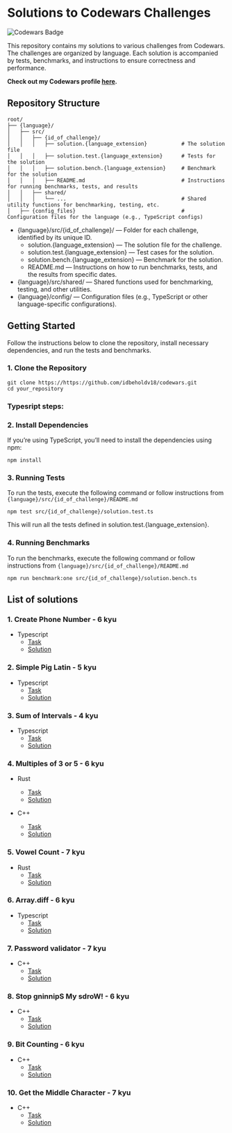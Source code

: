 # Solutions to Codewars Challenges

![Codewars Badge](https://www.codewars.com/users/idbeholdv18/badges/large)

This repository contains my solutions to various challenges from Codewars. The challenges are organized by language.
Each solution is accompanied by tests, benchmarks, and instructions to ensure correctness and performance.

**Check out my Codewars profile [here](https://www.codewars.com/users/idbeholdv18/).**

## Repository Structure

```
root/
├── {language}/
│   ├── src/
│   │   ├── {id_of_challenge}/
│   │   │   ├── solution.{language_extension}           # The solution file
│   │   │   ├── solution.test.{language_extension}      # Tests for the solution
│   │   │   ├── solution.bench.{language_extension}     # Benchmark for the solution
│   │   │   ├── README.md                               # Instructions for running benchmarks, tests, and results
│   │   ├── shared/
│   │   │   └── ...                                     # Shared utility functions for benchmarking, testing, etc.
│   ├── {config_files}                                  # Configuration files for the language (e.g., TypeScript configs)
```

- {language}/src/{id_of_challenge}/ — Folder for each challenge, identified by its unique ID.
  - solution.{language_extension} — The solution file for the challenge.
  - solution.test.{language_extension} — Test cases for the solution.
  - solution.bench.{language_extension} — Benchmark for the solution.
  - README.md — Instructions on how to run benchmarks, tests, and the results from specific dates.
- {language}/src/shared/ — Shared functions used for benchmarking, testing, and other utilities.
- {language}/config/ — Configuration files (e.g., TypeScript or other language-specific configurations).

## Getting Started

Follow the instructions below to clone the repository, install necessary dependencies, and run the tests and benchmarks.

### 1. Clone the Repository

```
git clone https://https://github.com/idbeholdv18/codewars.git
cd your_repository
```

### Typesript steps:

### 2. Install Dependencies

If you’re using TypeScript, you’ll need to install the dependencies using npm:

```
npm install
```

### 3. Running Tests

To run the tests, execute the following command or follow instructions from `{language}/src/{id_of_challenge}/README.md`

```
npm test src/{id_of_challenge}/solution.test.ts
```

This will run all the tests defined in solution.test.{language_extension}.

### 4. Running Benchmarks

To run the benchmarks, execute the following command or follow instructions from
`{language}/src/{id_of_challenge}/README.md`

```
npm run benchmark:one src/{id_of_challenge}/solution.bench.ts
```

## List of solutions

### 1. Create Phone Number - 6 kyu

- Typescript
  - [Task](https://www.codewars.com/kata/525f50e3b73515a6db000b83/train/typescript)
  - [Solution](https://github.com/idbeholdv18/codewars/tree/master/typescript/src/525f50e3b73515a6db000b83)

### 2. Simple Pig Latin - 5 kyu

- Typescript
  - [Task](https://www.codewars.com/kata/520b9d2ad5c005041100000f/train/typescript)
  - [Solution](https://github.com/idbeholdv18/codewars/tree/master/typescript/src/520b9d2ad5c005041100000f)

### 3. Sum of Intervals - 4 kyu

- Typescript
  - [Task](https://www.codewars.com/kata/52b7ed099cdc285c300001cd/train/typescript)
  - [Solution](https://github.com/idbeholdv18/codewars/tree/master/typescript/src/52b7ed099cdc285c300001cd)

### 4. Multiples of 3 or 5 - 6 kyu

- Rust
  - [Task](https://www.codewars.com/kata/514b92a657cdc65150000006/train/rust)
  - [Solution](https://github.com/idbeholdv18/codewars/tree/master/rust/src/tasks/multiples_of_3_or_5.rs)

- C++
  - [Task](https://www.codewars.com/kata/514b92a657cdc65150000006/train/cpp)
  - [Solution](https://github.com/idbeholdv18/codewars/tree/master/cpp/src/multiples_of_3_or_5/multiples_of_3_or_5.cpp)

### 5. Vowel Count - 7 kyu

- Rust
  - [Task](https://www.codewars.com/kata/54ff3102c1bad923760001f3/train/rust)
  - [Solution](https://github.com/idbeholdv18/codewars/tree/master/rust/src/tasks/vowel_count.rs)

### 6. Array.diff - 6 kyu

- Typescript
  - [Task](https://www.codewars.com/kata/523f5d21c841566fde000009/train/rust)
  - [Solution](https://github.com/idbeholdv18/codewars/tree/master/typescript/src/523f5d21c841566fde000009)

### 7. Password validator - 7 kyu

- C++
  - [Task](https://www.codewars.com/kata/56a921fa8c5167d8e7000053/train/cpp)
  - [Solution](https://github.com/idbeholdv18/codewars/tree/master/cpp/src/password_validator/password_validator.cpp)

### 8. Stop gninnipS My sdroW! - 6 kyu

- C++
  - [Task](https://www.codewars.com/kata/5264d2b162488dc400000001/train/cpp)
  - [Solution](https://github.com/idbeholdv18/codewars/tree/master/cpp/src/spin_words/spin_words.cpp)

### 9. Bit Counting - 6 kyu
- C++
  - [Task](https://www.codewars.com/kata/526571aae218b8ee490006f4/train/cpp)
  - [Solution](https://github.com/idbeholdv18/codewars/tree/master/cpp/src/bit_counting/bit_counting.cpp)

### 10. Get the Middle Character - 7 kyu
- C++
  - [Task](https://www.codewars.com/kata/56747fd5cb988479af000028/train/cpp)
  - [Solution](https://github.com/idbeholdv18/codewars/tree/master/cpp/src/get_the_middle_character/get_the_middle_character.cpp)
